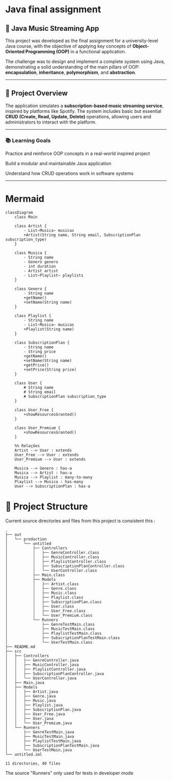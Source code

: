 # **Java final assignment**

## 🎵 Java Music Streaming App

This project was developed as the final assignment for a university-level Java course, with the objective of applying key concepts of **Object-Oriented Programming (OOP)** in a functional application.

The challenge was to design and implement a complete system using Java, demonstrating a solid understanding of the main pillars of OOP: **encapsulation**, **inheritance**, **polymorphism**, and **abstraction**.

---

## 📌 Project Overview

The application simulates a **subscription-based music streaming service**, inspired by platforms like Spotify. The system includes basic but essential **CRUD (Create, Read, Update, Delete)** operations, allowing users and administrators to interact with the platform.

---

### 📚 Learning Goals

Practice and reinforce OOP concepts in a real-world inspired project

Build a modular and maintainable Java application

Understand how CRUD operations work in software systems

---

# **Mermaid**

```
classDiagram
    class Main

    class Artist {
        - List~Musica~ musicas
        +Artist(String name, String email, SubscriptionPlan subscription_type)
    }

    class Musica {
        - String name
        - Genero genero
        - int duration
        - Artist artist
        - List~Playlist~ playlists
    }

    class Genero {
        - String name
        +getName()
        +setName(String name)
    }

    class Playlist {
        - String name
        - List~Musica~ musicas
        +Playlist(String name)
    }

    class SubscriptionPlan {
        - String name
        - String price
        +getName()
        +setName(String name)
        +getPrice()
        +setPrice(String price)
    }

    class User {
        # String name
        # String email
        # SubscriptionPlan subscription_type
    }

    class User_Free {
        +showResourcesGranted()
    }

    class User_Premium {
        +showResourcesGranted()
    }

    %% Relações
    Artist --> User : extends
    User_Free --> User : extends
    User_Premium --> User : extends

    Musica --> Genero : has-a
    Musica --> Artist : has-a
    Musica --> Playlist : many-to-many
    Playlist --> Musica : has-many
    User --> SubscriptionPlan : has-a
```

# 📌 Project Structure

Current source directories and files from this project is consistent this :

```
.
├── out
│   └── production
│       └── untitled
│           ├── Controllers
│           │   ├── GenreController.class
│           │   ├── MusicController.class
│           │   ├── PlaylistController.class
│           │   ├── SubscriptionPlanController.class
│           │   └── UserController.class
│           ├── Main.class
│           ├── Models
│           │   ├── Artist.class
│           │   ├── Genre.class
│           │   ├── Music.class
│           │   ├── Playlist.class
│           │   ├── SubscriptionPlan.class
│           │   ├── User.class
│           │   ├── User_Free.class
│           │   └── User_Premium.class
│           └── Runners
│               ├── GenreTestMain.class
│               ├── MusicTestMain.class
│               ├── PlaylistTestMain.class
│               ├── SubscriptionPlanTestMain.class
│               └── UserTestMain.class
├── README.md
├── src
│   ├── Controllers
│   │   ├── GenreController.java
│   │   ├── MusicController.java
│   │   ├── PlaylistController.java
│   │   ├── SubscriptionPlanController.java
│   │   └── UserController.java
│   ├── Main.java
│   ├── Models
│   │   ├── Artist.java
│   │   ├── Genre.java
│   │   ├── Music.java
│   │   ├── Playlist.java
│   │   ├── SubscriptionPlan.java
│   │   ├── User_Free.java
│   │   ├── User.java
│   │   └── User_Premium.java
│   └── Runners
│       ├── GenreTestMain.java
│       ├── MusicTestMain.java
│       ├── PlaylistTestMain.java
│       ├── SubscriptionPlanTestMain.java
│       └── UserTestMain.java
└── untitled.iml

11 directories, 40 files
```

The source "Runners" only used for tests in developer mode